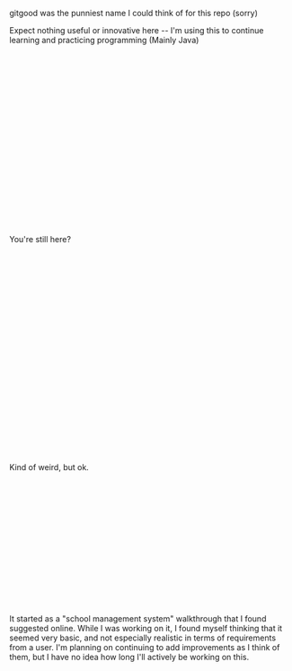gitgood was the punniest name I could think of for this repo (sorry)

Expect nothing useful or innovative here -- I'm using this to continue learning and practicing programming (Mainly Java)
<br>
<br>
<br>
<br>
<br>
<br>
<br>
<br>
<br>
<br>
<br>
<br>
<br>
<br>
<br>
<br>
<br>
<br>
<br>
<br>

You're still here?
<br>
<br>
<br>
<br>
<br>
<br>
<br>
<br>
<br>
<br>
<br>
<br>
<br>
<br>
<br>
<br>
<br>
<br>
<br>
<br>
<br>
<br>
<br>


Kind of weird, but ok.
<br>
<br>
<br>
<br>
<br>
<br>
<br>
<br>
<br>
<br>
<br>
<br>
<br>
<br>
<br>


It started as a "school management system" walkthrough that I found suggested online. While I was working on it, I found myself thinking that it 
seemed very basic, and not especially realistic in terms of requirements from a user. I'm planning on continuing to add improvements as I think of 
them, but I have no idea how long I'll actively be working on this.
